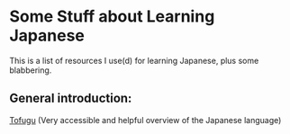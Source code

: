 # Some Stuff about Learning Japanese

This is a list of resources I use(d) for learning Japanese, plus some blabbering.

## General introduction:

[Tofugu](https://www.tofugu.com/learn-japanese/) (Very accessible and helpful overview of the Japanese language)